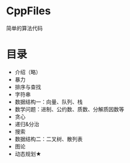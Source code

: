 # CppFiles
简单的算法代码

# 目录

- 介绍（略）
- 暴力
- 排序与查找
- 字符串
- 数据结构一：向量、队列、栈
- 数学问题：进制、公约数、质数、分解质因数等
- 贪心
- 递归&分治
- 搜索
- 数据结构二：二叉树、散列表
- 图论
- 动态规划★

